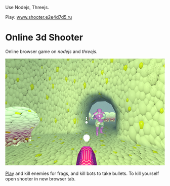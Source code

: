 


Use Nodejs, Threejs.

Play: www.shooter.e2e4d7d5.ru  
 


# Online 3d Shooter 

Online browser game on *nodejs* and *threejs*.  
  
  
![pic](https://raw.githubusercontent.com/fire888/shooter/master/www/assets/shooter1.jpg)  
  
  
[Play](http://js.otrisovano.ru/tests/180316Locator/01) and kill enemies for frags, and kill bots to take bullets. To kill yourself open shooter in new browser tab. 

